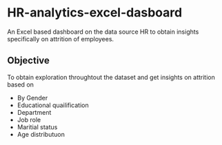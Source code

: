 # HR-analytics-excel-dasboard
An Excel based dashboard on the data source HR to obtain insights specifically on attrition of employees.

## Objective
To obtain exploration throughtout the dataset and get insights on attrition based on 

- By Gender
- Educational quailification
- Department
- Job role
- Maritial status
- Age distributuon


